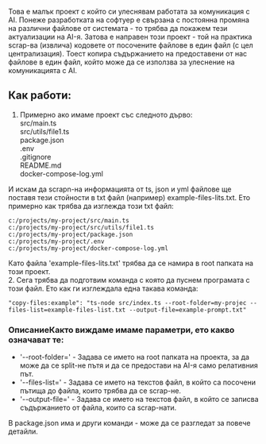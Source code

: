 Това е малък проект с който си улеснявам работата за комуникация с AI. Понеже разработката на софтуер е свързана с постоянна промяна на различни файлове от системата - то трябва да покажем тези актуализации на AI-я. Затова е направен този проект - той на практика scrap-ва (извлича) кодовете от посочените файлове в един файл (с цел централизация). Тоест копира съдържанието на предоставени от нас файлове в един файл, който може да се използва за улеснение на комуникацията с AI.  
## Как работи:
1. Примерно ако имаме проект със следното дърво:  
src/main.ts  
src/utils/file1.ts  
package.json  
.env  
.gitignore  
README.md  
docker-compose-log.yml  

И искам да scrapn-на информацията от ts, json и yml файлове ще поставя тези стойности в txt файл (например) example-files-lits.txt. Ето примерно как трябва да изглежда този txt файл:
```
c:/projects/my-project/src/main.ts
c:/projects/my-project/src/utils/file1.ts
c:/projects/my-project/package.json
c:/projects/my-project/.env
c:/projects/my-project/docker-compose-log.yml
```
Като файла 'example-files-lits.txt' трябва да се намира в root папката на този проект.  
2. Сега трябва да подготвим команда с която да пуснем програмата с този файл. Ето как ги изглеждала една такава команда:
```
"copy-files:example": "ts-node src/index.ts --root-folder=my-projec --files-list=example-files-list.txt --output-file=example-prompt.txt"
```
### ОписаниеКакто виждаме имаме параметри, ето какво означават те:
- '--root-folder=' - Задава се името на root папката на проекта, за да може да се split-не пътя и да се предостави на AI-я само релативния път.
- '--files-list=' - Задава се името на текстов файл, в който са посочени пътища до файла, които трябва да се scrap-не.
- '--output-file=' - Задава се името на текстов файл, в който се записва съдържанието от файла, които са scrap-нати.

В package.json има и други команди - може да се разгледат за повече детайли.
